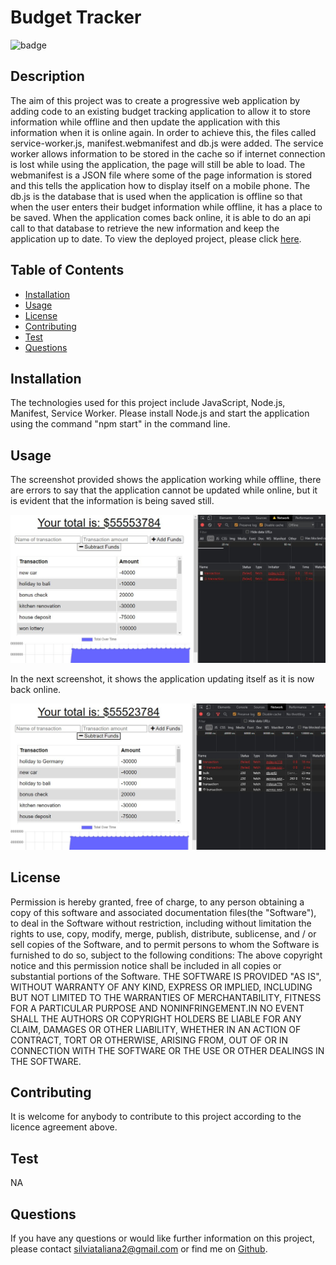 # Budget Tracker

![badge](https://img.shields.io/badge/License-MIT-Green)

## Description
The aim of this project was to create a progressive web application by adding code to an existing budget tracking application to allow it to store information while offline and then update the application with this information when it is online again. In order to achieve this, the files called service-worker.js, manifest.webmanifest and db.js were added. The service worker allows information to be stored in the cache so if internet connection is lost while using the application, the page will still be able to load. The webmanifest is a JSON file where some of the page information is stored and this tells the application how to display itself on a mobile phone. The db.js is the database that is used when the application is offline so that when the user enters their budget information while offline, it has a place to be saved. When the application comes back online, it is able to do an api call to that database to retrieve the new information and keep the application up to date.
To view the deployed project, please click [here](https://mighty-waters-44728.herokuapp.com/).

## Table of Contents 

* [Installation](#installation)
* [Usage](#usage)
* [License](#License)
* [Contributing](#contributing)
* [Test](#test)
* [Questions](#questions)

## Installation
The technologies used for this project include JavaScript, Node.js, Manifest, Service Worker. Please install Node.js and start the application using the command "npm start" in the command line. 

## Usage
The screenshot provided shows the application working while offline, there are errors to say that the application cannot be updated while online, but it is evident that the information is being saved still.

![pic](./assets/screenshot1.jpg)

In the next screenshot, it shows the application updating itself as it is now back online. 

![pic](./assets/screenshot2.jpg)

## License 
Permission is hereby granted, free of charge, to any person obtaining a copy of this software and associated documentation files(the "Software"), to deal in the Software without restriction, including without limitation the rights to use, copy, modify, merge, publish, distribute, sublicense, and / or sell copies of the Software, and to permit persons to whom the Software is furnished to do so, subject to the following conditions: The above copyright notice and this permission notice shall be included in all copies or substantial portions of the Software. THE SOFTWARE IS PROVIDED "AS IS", WITHOUT WARRANTY OF ANY KIND, EXPRESS OR IMPLIED, INCLUDING BUT NOT LIMITED TO THE WARRANTIES OF MERCHANTABILITY, FITNESS FOR A PARTICULAR PURPOSE AND NONINFRINGEMENT.IN NO EVENT SHALL THE AUTHORS OR COPYRIGHT HOLDERS BE LIABLE FOR ANY CLAIM, DAMAGES OR OTHER LIABILITY, WHETHER IN AN ACTION OF CONTRACT, TORT OR OTHERWISE, ARISING FROM, OUT OF OR IN CONNECTION WITH THE SOFTWARE OR THE USE OR OTHER DEALINGS IN THE SOFTWARE.

## Contributing
It is welcome for anybody to contribute to this project according to the licence agreement above. 

## Test
NA

## Questions
If you have any questions or would like further information on this project, 
please contact silviataliana2@gmail.com or find me on [Github](https://github.com/silvia-taliana).
